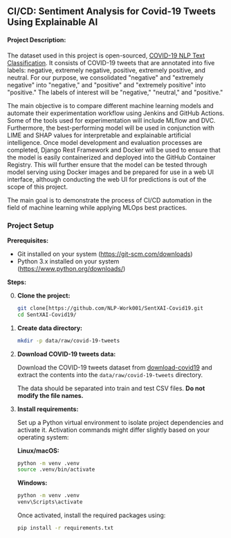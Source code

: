 ## **CI/CD: Sentiment Analysis for Covid-19 Tweets Using Explainable AI**

#### **Project Description:**

The dataset used in this project is open-sourced, [COVID-19 NLP Text Classification](https://www.kaggle.com/datasets/datatattle/covid-19-nlp-text-classification/data). It consists of COVID-19 tweets that are annotated into five labels: negative, extremely negative, positive, extremely positive, and neutral. For our purpose, we consolidated "negative" and "extremely negative" into "negative," and "positive" and "extremely positive" into "positive." The labels of interest will be "negative," "neutral," and "positive."

The main objective is to compare different machine learning models and automate their experimentation workflow using Jenkins and GitHub Actions. Some of the tools used for experimentation will include MLflow and DVC. Furthermore, the best-performing model will be used in conjunction with LIME and SHAP values for interpretable and explainable artificial intelligence. Once model development and evaluation processes are completed, Django Rest Framework and Docker will be used to ensure that the model is easily containerized and deployed into the GitHub Container Registry. This will further ensure that the model can be tested through model serving using Docker images and be prepared for use in a web UI interface, although conducting the web UI for predictions is out of the scope of this project.

The main goal is to demonstrate the process of CI/CD automation in the field of machine learning while applying MLOps best practices.

### Project Setup

**Prerequisites:**

* Git installed on your system (https://git-scm.com/downloads)
* Python 3.x installed on your system (https://www.python.org/downloads/)

**Steps:**

0. **Clone the project:**

   ```bash
   git clone[https://github.com/NLP-Work001/SentXAI-Covid19.git
   cd SentXAI-Covid19/
   ```

1. **Create data directory:**

   ```bash
   mkdir -p data/raw/covid-19-tweets
   ```

2. **Download COVID-19 tweets data:**

   Download the COVID-19 tweets dataset from [download-covid19](https://www.kaggle.com/datasets/datatattle/covid-19-nlp-text-classification/data) and extract the contents into the `data/raw/covid-19-tweets` directory.

   The data should be separated into train and test CSV files. **Do not modify the file names.**

3. **Install requirements:**

   Set up a Python virtual environment to isolate project dependencies and activate it.  Activation commands might differ slightly based on your operating system:

   **Linux/macOS:**

   ```bash
   python -m venv .venv
   source .venv/bin/activate
   ```

   **Windows:**

   ```bash
   python -m venv .venv
   venv\Scripts\activate
   ```

   Once activated, install the required packages using:

   ```bash
   pip install -r requirements.txt
   ```


